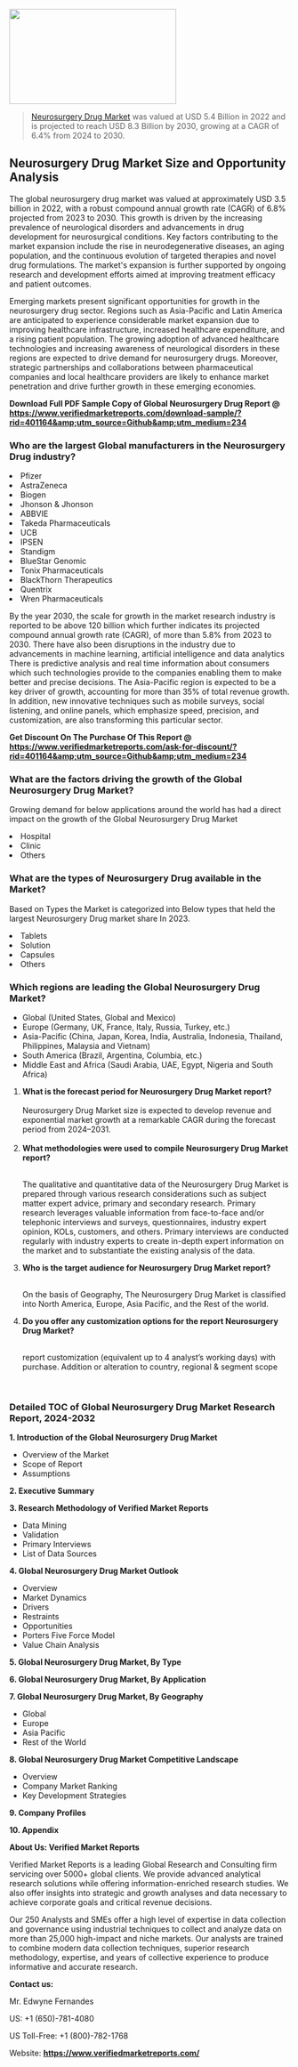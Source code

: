 
<img src="https://ffe5etoiles.com/wp-content/uploads/2024/12/MST1-300x171.png" alt="" width="300" height="171" class="alignnone size-medium wp-image-20088" /><blockquote><p><p><a href="https://www.verifiedmarketreports.com/download-sample/?rid=401164&utm_source=Github&utm_medium=234" target="_blank">Neurosurgery Drug Market</a> was valued at USD 5.4 Billion in 2022 and is projected to reach USD 8.3 Billion by 2030, growing at a CAGR of 6.4% from 2024 to 2030.</p></blockquote><p><h2>Neurosurgery Drug Market Size and Opportunity Analysis</h2><p>The global neurosurgery drug market was valued at approximately USD 3.5 billion in 2022, with a robust compound annual growth rate (CAGR) of 6.8% projected from 2023 to 2030. This growth is driven by the increasing prevalence of neurological disorders and advancements in drug development for neurosurgical conditions. Key factors contributing to the market expansion include the rise in neurodegenerative diseases, an aging population, and the continuous evolution of targeted therapies and novel drug formulations. The market's expansion is further supported by ongoing research and development efforts aimed at improving treatment efficacy and patient outcomes.</p><p>Emerging markets present significant opportunities for growth in the neurosurgery drug sector. Regions such as Asia-Pacific and Latin America are anticipated to experience considerable market expansion due to improving healthcare infrastructure, increased healthcare expenditure, and a rising patient population. The growing adoption of advanced healthcare technologies and increasing awareness of neurological disorders in these regions are expected to drive demand for neurosurgery drugs. Moreover, strategic partnerships and collaborations between pharmaceutical companies and local healthcare providers are likely to enhance market penetration and drive further growth in these emerging economies.</p></p><p class=""><strong>Download Full PDF Sample Copy of Global Neurosurgery Drug Report @ <a href="https://www.verifiedmarketreports.com/download-sample/?rid=401164&amp;utm_source=Github&amp;utm_medium=234" target="_blank">https://www.verifiedmarketreports.com/download-sample/?rid=401164&amp;utm_source=Github&amp;utm_medium=234</a></strong></p><h3 id="" class="">Who are the largest Global manufacturers in the Neurosurgery Drug industry?</h3><p><li>Pfizer</li><li> AstraZeneca</li><li> Biogen</li><li> Jhonson & Jhonson</li><li> ABBVIE</li><li> Takeda Pharmaceuticals</li><li> UCB</li><li> IPSEN</li><li> Standigm</li><li> BlueStar Genomic</li><li> Tonix Pharmaceuticals</li><li> BlackThorn Therapeutics</li><li> Quentrix</li><li> Wren Pharmaceuticals</li></p><div class=""><div class="" dir="" data-message-author-role="" data-message-id="" data-message-model-slug=""><div class=""><div class=""><div class=""><div class="" dir="" data-message-author-role="" data-message-id="" data-message-model-slug=""><div class=""><div class=""><p>By the year 2030, the scale for growth in the market research industry is reported to be above 120 billion which further indicates its projected compound annual growth rate (CAGR), of more than 5.8% from 2023 to 2030. There have also been disruptions in the industry due to advancements in machine learning, artificial intelligence and data analytics There is predictive analysis and real time information about consumers which such technologies provide to the companies enabling them to make better and precise decisions. The Asia-Pacific region is expected to be a key driver of growth, accounting for more than 35% of total revenue growth. In addition, new innovative techniques such as mobile surveys, social listening, and online panels, which emphasize speed, precision, and customization, are also transforming this particular sector.</p><p><strong>Get Discount On The Purchase Of This Report @&nbsp; <a href="https://www.verifiedmarketreports.com/ask-for-discount/?rid=401164&amp;utm_source=Github&amp;utm_medium=234" target="_blank">https://www.verifiedmarketreports.com/ask-for-discount/?rid=401164&amp;utm_source=Github&amp;utm_medium=234</a></strong></p></div></div></div></div></div></div></div></div><h3 id="" class="">What are the factors driving the growth of the Global Neurosurgery Drug Market?</h3><p id="" class="">Growing demand for below applications around the world has had a direct impact on the growth of the Global Neurosurgery Drug Market</p><p id="" class=""><li>Hospital</li><li> Clinic</li><li> Others</li></p><h3 id="" class="">What are the types of Neurosurgery Drug available in the Market?</h3><p id="" class="">Based on Types the Market is categorized into Below types that held the largest Neurosurgery Drug market share In 2023.</p><p id="" class=""><li>Tablets</li><li> Solution</li><li> Capsules</li><li> Others</li></p><h3 id="" class="">Which regions are leading the Global Neurosurgery Drug Market?</h3><ul><li>Global (United States, Global and Mexico)</li><li>Europe (Germany, UK, France, Italy, Russia, Turkey, etc.)</li><li>Asia-Pacific (China, Japan, Korea, India, Australia, Indonesia, Thailand, Philippines, Malaysia and Vietnam)</li><li>South America (Brazil, Argentina, Columbia, etc.)</li><li>Middle East and Africa (Saudi Arabia, UAE, Egypt, Nigeria and South Africa)</li></ul><p><ol><li><strong>What is the forecast period for Neurosurgery Drug Market report?<br /></strong><br /><span data-sheets-root="1" data-sheets-value="{&quot;1&quot;:2,&quot;2&quot;:&quot;XXXX size is expected to develop revenue and exponential market growth at a remarkable CAGR during the forecast period from 2024&ndash;2030.&quot;}" data-sheets-userformat="{&quot;2&quot;:12674,&quot;4&quot;:{&quot;1&quot;:2,&quot;2&quot;:16776960},&quot;10&quot;:2,&quot;11&quot;:0,&quot;15&quot;:&quot;Arial&quot;,&quot;16&quot;:12}">Neurosurgery Drug Market size is expected to develop revenue and exponential market growth at a remarkable CAGR during the forecast period from 2024&ndash;2031.</span><br /><br /></li><li><strong>What methodologies were used to compile Neurosurgery Drug Market report?<br /><br /></strong><p>The qualitative and quantitative data of the&nbsp;Neurosurgery Drug Market is prepared through various research considerations such as subject matter expert advice, primary and secondary research. Primary research leverages valuable information from face-to-face and/or telephonic interviews and surveys, questionnaires, industry expert opinion, KOLs, customers, and others. Primary interviews are conducted regularly with industry experts to create in-depth expert information on the market and to substantiate the existing analysis of the data.&nbsp;</p></li><li><strong>Who is the target audience for Neurosurgery Drug Market report?<br /><br /></strong><p>On the basis of Geography, The&nbsp;Neurosurgery Drug Market is classified into North America, Europe, Asia Pacific, and the Rest of the world.</p></li><li><strong>Do you offer any customization options for the report Neurosurgery Drug Market?<br /><br /></strong><p>report customization (equivalent up to 4 analyst&rsquo;s working days) with purchase. Addition or alteration to country, regional &amp; segment scope</p><p>&nbsp;</p></li></ol></p><h3 id="" class="">Detailed TOC of Global Neurosurgery Drug Market Research Report, 2024-2032</h3><p id="" class=""><strong>1. Introduction of the Global Neurosurgery Drug Market</strong></p><ul><li>Overview of the Market</li><li>Scope of Report</li><li>Assumptions</li></ul><p id="" class=""><strong>2. Executive Summary</strong></p><p id="" class=""><strong>3. Research Methodology of&nbsp;Verified Market Reports</strong></p><ul><li>Data Mining</li><li>Validation</li><li>Primary Interviews</li><li>List of Data Sources</li></ul><p id="" class=""><strong>4. Global Neurosurgery Drug Market Outlook</strong></p><ul><li>Overview</li><li>Market Dynamics</li><li>Drivers</li><li>Restraints</li><li>Opportunities</li><li>Porters Five Force Model</li><li>Value Chain Analysis</li></ul><p id="" class=""><strong>5. Global Neurosurgery Drug Market, By&nbsp;Type</strong></p><p id="" class=""><strong>6. Global Neurosurgery Drug Market, By Application</strong></p><p id="" class=""><strong>7. Global Neurosurgery Drug Market, By Geography</strong></p><ul><li>Global</li><li>Europe</li><li>Asia Pacific</li><li>Rest of the World</li></ul><p id="" class=""><strong>8. Global Neurosurgery Drug Market Competitive Landscape</strong></p><ul><li>Overview</li><li>Company Market Ranking</li><li>Key Development Strategies</li></ul><p id="" class=""><strong>9. Company Profiles</strong></p><p id="" class=""><strong>10. Appendix</strong></p><p id="" class=""><strong>About Us: Verified Market Reports</strong></p><p id="" class="">Verified Market Reports is a leading Global Research and Consulting firm servicing over 5000+ global clients. We provide advanced analytical research solutions while offering information-enriched research studies. We also offer insights into strategic and growth analyses and data necessary to achieve corporate goals and critical revenue decisions.</p><p id="" class="">Our 250 Analysts and SMEs offer a high level of expertise in data collection and governance using industrial techniques to collect and analyze data on more than 25,000 high-impact and niche markets. Our analysts are trained to combine modern data collection techniques, superior research methodology, expertise, and years of collective experience to produce informative and accurate research.</p><p id="" class=""><strong>Contact us:</strong></p><p id="" class="">Mr. Edwyne Fernandes</p><p id="" class="">US: +1 (650)-781-4080</p><p id="" class="">US Toll-Free: +1 (800)-782-1768</p><p id="" class="">Website: <a target="" data-test-app-aware-link=""><strong>https://www.verifiedmarketreports.com/</strong></a></p>
